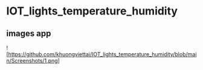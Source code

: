 # IOT_lights_temperature_humidity


## images app

![https://github.com/khuongviettai/IOT_lights_temperature_humidity/blob/main/Screenshots/1.png]
